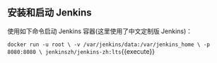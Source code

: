 ## 安装和启动 Jenkins

使用如下命令启动 Jenkins 容器(这里使用了中文定制版 Jenkins)：

`docker run -u root \
    -v /var/jenkins/data:/var/jenkins_home \
    -p 8080:8080 \
    jenkinszh/jenkins-zh:lts`{{execute}}